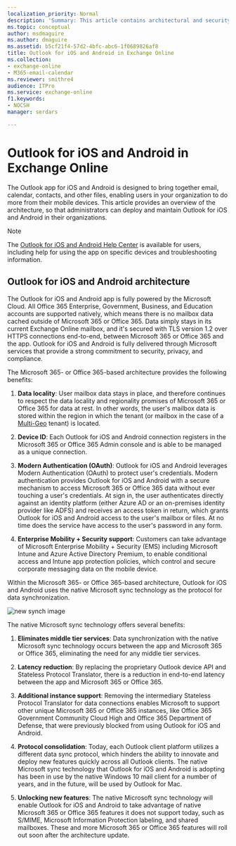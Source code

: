 ```yaml
---
localization_priority: Normal
description: 'Summary: This article contains architectural and security information for administrators about Outlook for iOS and Android.'
ms.topic: conceptual
author: msdmaguire
ms.author: dmaguire
ms.assetid: b5cf21f4-57d2-4bfc-abc6-1f0689826af8
title: Outlook for iOS and Android in Exchange Online
ms.collection: 
- exchange-online
- M365-email-calendar
ms.reviewer: smithre4
audience: ITPro
ms.service: exchange-online
f1.keywords:
- NOCSH
manager: serdars

---
```


# Outlook for iOS and Android in Exchange Online

The Outlook app for iOS and Android is designed to bring together email, calendar, contacts, and other files, enabling users in your organization to do more from their mobile devices. This article provides an overview of the architecture, so that administrators can deploy and maintain Outlook for iOS and Android in their organizations.

> [!NOTE]
> The [Outlook for iOS and Android Help Center](https://support.microsoft.com/office/cd84214e-a5ac-4e95-9ea3-e07f78d0cde6) is available for users, including help for using the app on specific devices and troubleshooting information.

## Outlook for iOS and Android architecture

The Outlook for iOS and Android app is fully powered by the Microsoft Cloud. All Office 365 Enterprise, Government, Business, and Education accounts are supported natively, which means there is no mailbox data cached outside of Microsoft 365 or Office 365. Data simply stays in its current Exchange Online mailbox, and it's secured with TLS version 1.2 over HTTPS connections end-to-end, between Microsoft 365 or Office 365 and the app. Outlook for iOS and Android is fully delivered through Microsoft services that provide a strong commitment to security, privacy, and compliance.

The Microsoft 365- or Office 365-based architecture provides the following benefits:
1. **Data locality**: User mailbox data stays in place, and therefore continues to respect the data locality and regionality promises of Microsoft 365 or Office 365 for data at rest. In other words, the user's mailbox data is stored within the region in which the tenant (or mailbox in the case of a [Multi-Geo](/office365/enterprise/multi-geo-capabilities-in-exchange-online) tenant) is located.

2. **Device ID**: Each Outlook for iOS and Android connection registers in the Microsoft 365 or Office 365 Admin console and is able to be managed as a unique connection.

3. **Modern Authentication (OAuth)**: Outlook for iOS and Android leverages Modern Authentication (OAuth) to protect user's credentials. Modern authentication provides Outlook for iOS and Android with a secure mechanism to access Microsoft 365 or Office 365 data without ever touching a user's credentials. At sign in, the user authenticates directly against an identity platform (either Azure AD or an on-premises identity provider like ADFS) and receives an access token in return, which grants Outlook for iOS and Android access to the user's mailbox or files. At no time does the service have access to the user's password in any form.

4. **Enterprise Mobility + Security support**: Customers can take advantage of Microsoft Enterprise Mobility + Security (EMS) including Microsoft Intune and Azure Active Directory Premium, to enable conditional access and Intune app protection policies, which control and secure corporate messaging data on the mobile device.

Within the Microsoft 365- or Office 365-based architecture, Outlook for iOS and Android uses the native Microsoft sync technology as the protocol for data synchronization.

![new synch image](../../media/newsync.png)

The native Microsoft sync technology offers several benefits:

1. **Eliminates middle tier services**: Data synchronization with the native Microsoft sync technology occurs between the app and Microsoft 365 or Office 365, eliminating the need for any middle tier services.

2. **Latency reduction**: By replacing the proprietary Outlook device API and Stateless Protocol Translator, there is a reduction in end-to-end latency between the app and Microsoft 365 or Office 365.

3. **Additional instance support**: Removing the intermediary Stateless Protocol Translator for data connections enables Microsoft to support other unique Microsoft 365 or Office 365 instances, like Office 365 Government Community Cloud High and Office 365 Department of Defense, that were previously blocked from using Outlook for iOS and Android.

4. **Protocol consolidation**: Today, each Outlook client platform utilizes a different data sync protocol, which hinders the ability to innovate and deploy new features quickly across all Outlook clients. The native Microsoft sync technology that Outlook for iOS and Android is adopting has been in use by the native Windows 10 mail client for a number of years, and in the future, will be used by Outlook for Mac.

5. **Unlocking new features**: The native Microsoft sync technology will enable Outlook for iOS and Android to take advantage of native Microsoft 365 or Office 365 features it does not support today, such as S/MIME, Microsoft Information Protection labeling, and shared mailboxes. These and more Microsoft 365 or Office 365 features will roll out soon after the architecture update.